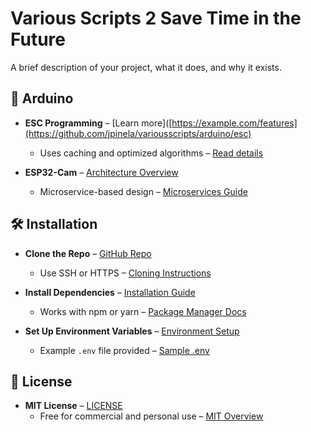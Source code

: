 # Various Scripts 2 Save Time in the Future

A brief description of your project, what it does, and why it exists.

## 🚀 Arduino

- **ESC Programming** – [Learn more]([https://example.com/features](https://github.com/jpinela/variousscripts/arduino/esc)
  - Uses caching and optimized algorithms – [Read details](https://example.com/performance)

- **ESP32-Cam** – [Architecture Overview]([https://example.com/architecture](https://github.com/jpinela/variousscripts/arduino/esp32-cam))
  - Microservice-based design – [Microservices Guide](https://example.com/microservices)

## 🛠 Installation

- **Clone the Repo** – [GitHub Repo](https://github.com/your-username/your-repo)
  - Use SSH or HTTPS – [Cloning Instructions](https://docs.github.com/en/repositories/creating-and-managing-repositories/cloning-a-repository)

- **Install Dependencies** – [Installation Guide](https://example.com/install)
  - Works with npm or yarn – [Package Manager Docs](https://example.com/npm-vs-yarn)

- **Set Up Environment Variables** – [Environment Setup](https://example.com/env)
  - Example `.env` file provided – [Sample .env](https://example.com/sample-env)


## 📄 License

- **MIT License** – [LICENSE](./LICENSE)
  - Free for commercial and personal use – [MIT Overview](https://opensource.org/licenses/MIT)
